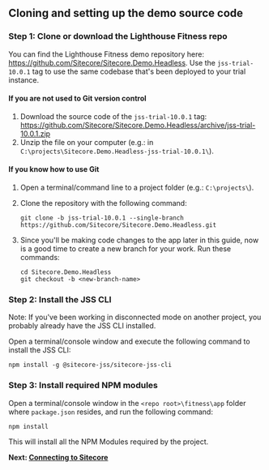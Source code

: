 ## Cloning and setting up the demo source code

### Step 1: Clone or download the Lighthouse Fitness repo

You can find the Lighthouse Fitness demo repository here: https://github.com/Sitecore/Sitecore.Demo.Headless. Use the `jss-trial-10.0.1` tag to use the same codebase that's been deployed to your trial instance.

#### If you are not used to Git version control

1. Download the source code of the `jss-trial-10.0.1` tag: https://github.com/Sitecore/Sitecore.Demo.Headless/archive/jss-trial-10.0.1.zip
2. Unzip the file on your computer (e.g.: in `C:\projects\Sitecore.Demo.Headless-jss-trial-10.0.1\`).

#### If you know how to use Git

1. Open a terminal/command line to a project folder (e.g.: `C:\projects\`).

2. Clone the repository with the following command:

    ```
    git clone -b jss-trial-10.0.1 --single-branch https://github.com/Sitecore/Sitecore.Demo.Headless.git
    ```

3. Since you'll be making code changes to the app later in this guide, now is a good time to create a new branch for your work. Run these commands:

    ```
    cd Sitecore.Demo.Headless
    git checkout -b <new-branch-name>
    ```

### Step 2: Install the JSS CLI

Note: If you've been working in disconnected mode on another project, you probably already have the JSS CLI installed.

Open a terminal/console window and execute the following command to install the JSS CLI:

```
npm install -g @sitecore-jss/sitecore-jss-cli
```

### Step 3: Install required NPM modules

Open a terminal/console window in the `<repo root>\fitness\app` folder where `package.json` resides, and run the following command:

```
npm install
```

This will install all the NPM Modules required by the project.

**Next: [Connecting to Sitecore](/trials/jss-connected-demo/getting-started/connecting)**
